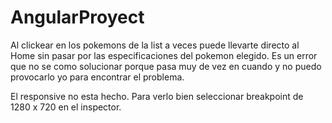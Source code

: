 # AngularProyect

Al clickear en los pokemons de la list a veces puede llevarte directo al Home sin pasar por las especificaciones del pokemon elegido.
Es un error que no se como solucionar porque pasa muy de vez en cuando y no puedo provocarlo yo para encontrar el problema. 

El responsive no esta hecho. Para verlo bien seleccionar breakpoint de 1280 x 720 en el inspector. 
